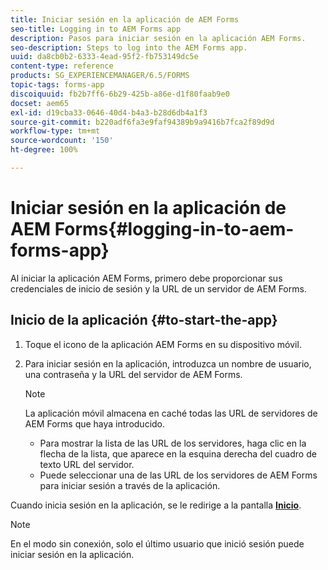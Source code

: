 ```yaml
---
title: Iniciar sesión en la aplicación de AEM Forms
seo-title: Logging in to AEM Forms app
description: Pasos para iniciar sesión en la aplicación AEM Forms.
seo-description: Steps to log into the AEM Forms app.
uuid: da8cb0b2-6333-4ead-95f2-fb753149dc5e
content-type: reference
products: SG_EXPERIENCEMANAGER/6.5/FORMS
topic-tags: forms-app
discoiquuid: fb2b7ff6-6b29-425b-a86e-d1f80faab9e0
docset: aem65
exl-id: d19cba33-0646-40d4-b4a3-b28d6db4a1f3
source-git-commit: b220adf6fa3e9faf94389b9a9416b7fca2f89d9d
workflow-type: tm+mt
source-wordcount: '150'
ht-degree: 100%

---
```


# Iniciar sesión en la aplicación de AEM Forms{#logging-in-to-aem-forms-app}

Al iniciar la aplicación AEM Forms, primero debe proporcionar sus credenciales de inicio de sesión y la URL de un servidor de AEM Forms.

## Inicio de la aplicación {#to-start-the-app}

1. Toque el icono de la aplicación AEM Forms en su dispositivo móvil.
1. Para iniciar sesión en la aplicación, introduzca un nombre de usuario, una contraseña y la URL del servidor de AEM Forms.

   >[!NOTE]
   >
   >La aplicación móvil almacena en caché todas las URL de servidores de AEM Forms que haya introducido.
   >
   >    * Para mostrar la lista de las URL de los servidores, haga clic en la flecha de la lista, que aparece en la esquina derecha del cuadro de texto URL del servidor.
   >    * Puede seleccionar una de las URL de los servidores de AEM Forms para iniciar sesión a través de la aplicación.


Cuando inicia sesión en la aplicación, se le redirige a la pantalla [**Inicio**](../../forms/using/home-screen.md).

>[!NOTE]
>
>En el modo sin conexión, solo el último usuario que inició sesión puede iniciar sesión en la aplicación.
